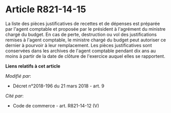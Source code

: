 # Article R821-14-15

La liste des pièces justificatives de recettes et de dépenses est préparée par l'agent comptable et proposée par le président
à l'agrément du ministre chargé du budget. En cas de perte, destruction ou vol des justifications remises à l'agent
comptable, le ministre chargé du budget peut autoriser ce dernier à pourvoir à leur remplacement. Les pièces justificatives
sont conservées dans les archives de l'agent comptable pendant dix ans au moins à partir de la date de clôture de l'exercice
auquel elles se rapportent.

**Liens relatifs à cet article**

_Modifié par_:

  - Décret n°2018-196 du 21 mars 2018 - art. 9

_Cité par_:

  - Code de commerce - art. R821-14-12 (V)
